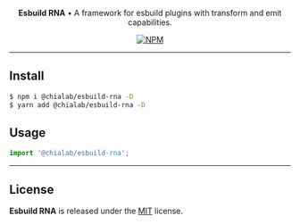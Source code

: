 <p align="center">
    <strong>Esbuild RNA</strong> • A framework for esbuild plugins with transform and emit capabilities.
</p>

<p align="center">
    <a href="https://www.npmjs.com/package/@chialab/esbuild-rna"><img alt="NPM" src="https://img.shields.io/npm/v/@chialab/esbuild-rna.svg?style=flat-square"></a>
</p>

---

## Install

```sh
$ npm i @chialab/esbuild-rna -D
$ yarn add @chialab/esbuild-rna -D
```

## Usage

```js
import '@chialab/esbuild-rna';

```

---

## License

**Esbuild RNA** is released under the [MIT](https://github.com/chialab/rna/blob/main/packages/esbuild-rna/LICENSE) license.
